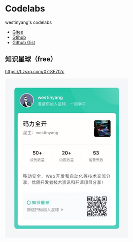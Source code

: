 # Codelabs

westinyang's codelabs

- [Gitee](https://gitee.com/westinyang/codelabs)
- [Gtihub](https://github.com/westinyang/codelabs)
- [Github Gist](https://gist.github.com/westinyang)

## 知识星球（free）

https://t.zsxq.com/07r8E7t2c

<a href="https://t.zsxq.com/07r8E7t2c"><img src="./screenshot/2-1.jpg" width="400"></a>
